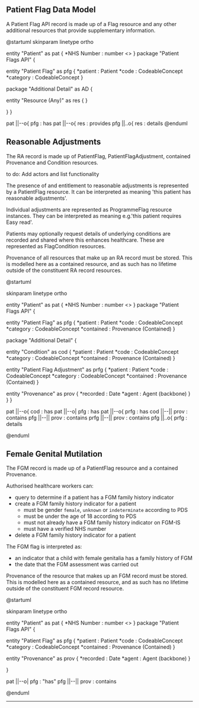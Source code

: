 ## Patient Flag Data Model

A Patient Flag API record is made up of a Flag resource and any other additional resources that provide supplementary information.

<plantuml>
@startuml
skinparam linetype ortho

entity "Patient" as pat {
  *NHS Number : number <<generated>>
}
package "Patient Flags API" {

entity "Patient Flag" as pfg {
  *patient : Patient
  *code : CodeableConcept
  *category : CodeableConcept
}

package "Additional Detail" as AD {

entity "Resource (Any)" as res {
}

}
}

pat ||--o{ pfg : has
pat ||--o{ res : provides
pfg ||..o{ res : details
@enduml
</plantuml>

## Reasonable Adjustments

The RA record is made up of PatientFlag, PatientFlagAdjustment, contained Provenance and Condition resources.  

to do: Add actors and list functionality

The presence of and entitlement to reasonable adjustments is represented by a PatientFlag resource. It can be interpreted as meaning 'this patient has reasonable adjustments'.

Individual adjustments are represented as ProgrammeFlag resource instances. They can be interpreted as meaning e.g.'this patient requires Easy read'.

Patients may optionally request details of underlying conditions are recorded and shared where this enhances healthcare. These are represented as FlagCondition resources.

Provenance of all resources that make up an RA record must be stored.  This is modelled here as a contained resource, and as such has no lifetime outside of the constituent RA record resources.

<plantuml>
@startuml

skinparam linetype ortho

entity "Patient" as pat {
  *NHS Number : number <<generated>>
}
package "Patient Flags API" {

entity "Patient Flag" as pfg {
  *patient : Patient
  *code : CodeableConcept
  *category : CodeableConcept
  *contained : Provenance (Contained)
}

package "Additional Detail" {

entity "Condition" as cod {
  *patient : Patient
  *code : CodeableConcept
  *category : CodeableConcept
  *contained : Provenance (Contained)
}

entity "Patient Flag Adjustment" as prfg {
  *patient : Patient
  *code : CodeableConcept
  *category : CodeableConcept
  *contained : Provenance (Contained)
}

entity "Provenance" as prov {
  *recorded : Date
  *agent : Agent (backbone)
}
}
}

pat ||--o{ cod : has
pat ||--o| pfg : has
pat ||--o{ prfg : has
cod ||--|| prov : contains
pfg ||--|| prov : contains
prfg ||--|| prov : contains
pfg ||..o{ prfg : details

@enduml
</plantuml>


## Female Genital Mutilation

The FGM record is made up of a PatientFlag resource and a contained Provenance.

Authorised healthcare workers can:

- query to determine if a patient has a FGM family history indicator
- create a FGM family history indicator for a patient
  - must be gender `female`, `unknown` or `indeterminate` according to PDS
  - must be under the age of 18 according to PDS
  - must not already have a FGM family history indicator on FGM-IS
  - must have a verified NHS number
- delete a FGM family history indicator for a patient

The FGM flag is interpreted as:
- an indicator that a child with female genitalia has a family history of FGM
- the date that the FGM assessment was carried out

Provenance of the resource that makes up an FGM record must be stored.  This is modelled here as a contained resource, and as such has no lifetime outside of the constituent FGM record resource.


<plantuml>
@startuml

skinparam linetype ortho

entity "Patient" as pat {
  *NHS Number : number <<generated>>
}
package "Patient Flags API" {

entity "Patient Flag" as pfg {
  *patient : Patient
  *code : CodeableConcept
  *category : CodeableConcept
  *contained : Provenance (Contained)
}

entity "Provenance" as prov {
  *recorded : Date
  *agent : Agent (backbone)
}

}

pat ||--o| pfg : "has"
pfg ||--|| prov : contains

@enduml
</plantuml>

---
